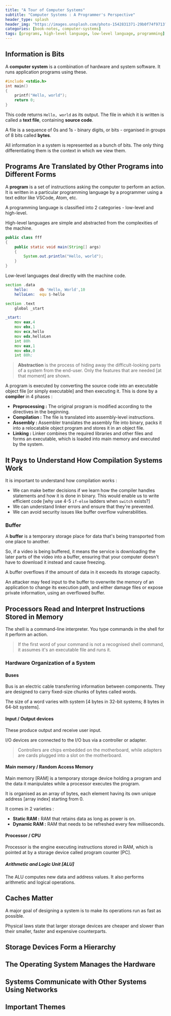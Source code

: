 ```yaml
---
title: "A Tour of Computer Systems"
subtitle: "Computer Systems : A Programmer's Perspective"
header_type: splash
header_img: "https://images.unsplash.com/photo-1542831371-29b0f74f9713?q=80&w=2070&auto=format&fit=crop&ixlib=rb-4.0.3&ixid=M3wxMjA3fDB8MHxwaG90by1wYWdlfHx8fGVufDB8fHx8fA%3D%3D"
categories: [book-notes, computer-systems]
tags: [programs, high-level language, low-level language, programming]
---
```


## Information is Bits

A **computer system** is a combination of hardware and system software. It runs application programs using these.

```c
#include <stdio.h>
int main()
{
	printf("Hello, world");
	return 0;
}
```

This code returns `Hello, world` as its output. The file in which it is written is called a **text file**, containing **source code**.

A file is a sequence of 0s and 1s - binary digits, or bits - organised in groups of 8 bits called **bytes**.

All information in a system is represented as a bunch of bits. The only thing differentiating them is the context in which we view them.

## Programs Are Translated by Other Programs into Different Forms

A **program** is a set of instructions asking the computer to perform an action. It is written in a particular programming language by a programmer using a text editor like VSCode, Atom, etc.

A programming language is classified into 2 categories - low-level and high-level.

High-level languages are simple and abstracted from the complexities of the machine.

```java
public class fff
{
    public static void main(String[] args)
    {
        System.out.println("Hello, world");
    }
}
```

Low-level languages deal directly with the machine code.

```asm
section .data
	hello:     db 'Hello, World',10
	helloLen:  equ $-hello

section .text
	global _start

_start:
	mov eax,4
	mov ebx,1
	mov ecx,hello
	mov edx,helloLen
	int 80h
	mov eax,1
	mov ebx,0
	int 80h;
```

> **Abstraction** is the process of hiding away the difficult-looking parts of a system from the end-user. Only the features that are needed [at that moment] are shown.

A program is executed by converting the source code into an executable object file [or simply executable] and then executing it. This is done by a **compiler** in 4 phases :

- **Preprocessing :** The original program is modified according to the directives in the beginning.
- **Compilation :** The file is translated into assembly-level instructions.
- **Assembly :** Assembler translates the assembly file into binary, packs it into a relocatable object program and stores it in an object file.
- **Linking :** Linker combines the required libraries and other files and forms an executable, which is loaded into main memory and executed by the system.

## It Pays to Understand How Compilation Systems Work

It is important to understand how compilation works :

- We can make better decisions if we learn how the compiler handles statements and how it is done in binary. This would enable us to write efficient code [why use 4-5 `if-else` ladders when `switch` exists?]
- We can understand linker errors and ensure that they're prevented.
- We can avoid security issues like buffer overflow vulnerabilities.

### Buffer

A **buffer** is a temporary storage place for data that's being transported from one place to another.

So, if a video is being buffered, it means the service is downloading the later parts of the video into a buffer, ensuring that your computer doesn't have to download it instead and cause freezing.

A buffer overflows if the amount of data in it exceeds its storage capacity.

An attacker may feed input to the buffer to overwrite the memory of an application to change its execution path, and either damage files or expose private information, using an overflowed buffer.

## Processors Read and Interpret Instructions Stored in Memory

The shell is a command-line interpreter. You type commands in the shell for it perform an action.

> If the first word of your command is not a recognised shell command, it assumes it's an executable file and runs it.

### Hardware Organization of a System

#### Buses

Bus is an electric cable transferring information between components. They are designed to carry fixed-size chunks of bytes called words.

The size of a word varies with system [4 bytes in 32-bit systems; 8 bytes in 64-bit systems].

#### Input / Output devices

These produce output and receive user input.

I/O devices are connected to the I/O bus via a controller or adapter.

> Controllers are chips embedded on the motherboard, while adapters are cards plugged into a slot on the motherboard.

#### Main memory / Random Access Memory

Main memory [RAM] is a temporary storage device holding a program and the data it manipulates while a processor executes the program.

It is organised as an array of bytes, each element having its own unique address [array index] starting from 0.

It comes in 2 varieties :

- **Static RAM :** RAM that retains data as long as power is on.
- **Dynamic RAM :** RAM that needs to be refreshed every few milliseconds.

#### Processor / CPU

Processor is the engine executing instructions stored in RAM, which is pointed at by a storage device called program counter [PC].

##### Arithmetic and Logic Unit [ALU]

The ALU computes new data and address values. It also performs arithmetic and logical operations.

## Caches Matter

A major goal of designing a system is to make its operations run as fast as possible.

Physical laws state that larger storage devices are cheaper and slower than their smaller, faster and expensive counterparts.

## Storage Devices Form a Hierarchy

## The Operating System Manages the Hardware

## Systems Communicate with Other Systems Using Networks

## Important Themes
